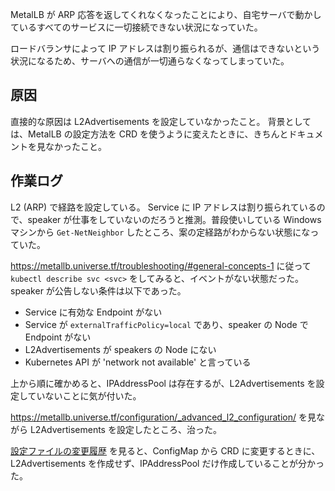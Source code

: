 MetalLB が ARP 応答を返してくれなくなったことにより、自宅サーバで動かしているすべてのサービスに一切接続できない状況になっていた。

ロードバランサによって IP アドレスは割り振られるが、通信はできないという状況になるため、サーバへの通信が一切通らなくなってしまっていた。

## 原因

直接的な原因は L2Advertisements を設定していなかったこと。
背景としては、MetalLB の設定方法を CRD を使うように変えたときに、きちんとドキュメントを見なかったこと。

## 作業ログ

L2 (ARP) で経路を設定している。
Service に IP アドレスは割り振られているので、speaker が仕事をしていないのだろうと推測。普段使いしている Windows マシンから `Get-NetNeighbor` したところ、案の定経路がわからない状態になっていた。

<https://metallb.universe.tf/troubleshooting/#general-concepts-1> に従って `kubectl describe svc <svc>` をしてみると、イベントがない状態だった。
speaker が公告しない条件は以下であった。

- Service に有効な Endpoint がない
- Service が `externalTrafficPolicy=local` であり、speaker の Node で Endpoint がない
- L2Advertisements が speakers の Node にない
- Kubernetes API が 'network not available' と言っている

上から順に確かめると、IPAddressPool は存在するが、L2Advertisements を設定していないことに気が付いた。

<https://metallb.universe.tf/configuration/_advanced_l2_configuration/> を見ながら L2Advertisements を設定したところ、治った。

[設定ファイルの変更履歴](https://github.com/comame/kubernetes-manifests/commit/1a8a8d503fe918d378b8939028538a30af5155a6#diff-835cacfccf39c08c0a6a286a16abc4b64583a196d5b84c7ce96a6b742d5d6120) を見ると、ConfigMap から CRD に変更するときに、L2Advertisements を作成せず、IPAddressPool だけ作成していることが分かった。
